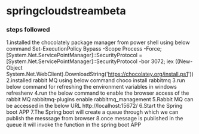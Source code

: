 # springcloudstreambeta

### steps followed

1.installed the chocolately package manager from power shell using below command
	Set-ExecutionPolicy Bypass -Scope Process -Force; [System.Net.ServicePointManager]::SecurityProtocol = [System.Net.ServicePointManager]::SecurityProtocol -bor 3072; iex ((New-Object System.Net.WebClient).DownloadString('https://chocolatey.org/install.ps1')) 
2.installed rabbit MQ using below command
	choco install rabbitmq
3.run below command for refreshing the environment variables in windows
	refreshenv
4.run the below command to enable the browser access of the rabbit MQ
	rabbitmq-plugins enable rabbitmq_management
5.Rabbit MQ can be accessed in the below URL
	http://localhost:15672/
6.Start the Spring boot APP
7.The Spring boot will create a queue through which we can publish the messsage from browser
8.once message is published in the queue it will invoke the function in the spring boot APP